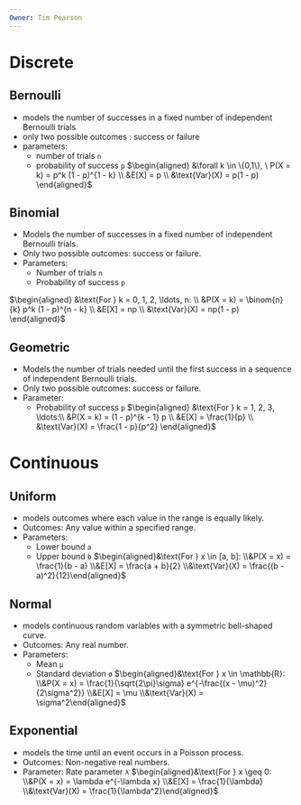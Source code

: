```yaml
---
Owner: Tim Pearson
---
```

# Discrete
## Bernoulli
- models the number of successes in a fixed number of independent Bernoulli trials
- only two possible outcomes : success or failure
- parameters:
    - number of trials `n`
    - probability of success `p`
$\begin{aligned}  
&\forall k \in \{0,1\}, \ P(X = k) = p^k (1 - p)^{1 - k} \\  
&E[X] = p \\  
&\text{Var}(X) = p(1 - p)  
\end{aligned}$
## **Binomial**
- Models the number of successes in a fixed number of independent Bernoulli trials.
- Only two possible outcomes: success or failure.
- Parameters:
    - Number of trials `n`
    - Probability of success `p`
  
$\begin{aligned}  
&\text{For } k = 0, 1, 2, \ldots, n: \\  
&P(X = k) = \binom{n}{k} p^k (1 - p)^{n - k} \\  
&E[X] = np  
\\  
&\text{Var}(X) = np(1 - p)  
\end{aligned}$
  
## Geometric
- Models the number of trials needed until the first success in a sequence of independent Bernoulli trials.
- Only two possible outcomes: success or failure.
- Parameter:
    - Probability of success `p`
$\begin{aligned}  
&\text{For } k = 1, 2, 3, \ldots:\\  
&P(X = k) = (1 - p)^{k - 1} p \\  
&E[X] = \frac{1}{p} \\  
&\text{Var}(X) = \frac{1 - p}{p^2}  
\end{aligned}$
# Continuous
## Uniform
- models outcomes where each value in the range is equally likely.
- Outcomes: Any value within a specified range.
- Parameters:
    - Lower bound `a`
    - Upper bound `b`
$\begin{aligned}&\text{For } x \in [a, b]: \\&P(X = x) = \frac{1}{b - a} \\&E[X] = \frac{a + b}{2} \\&\text{Var}(X) = \frac{(b - a)^2}{12}\end{aligned}$
## Normal
- models continuous random variables with a symmetric bell-shaped curve.
- Outcomes: Any real number.
- Parameters:
    - Mean `μ`
    - Standard deviation `σ`
$\begin{aligned}&\text{For } x \in \mathbb{R}: \\&P(X = x) = \frac{1}{\sqrt{2\pi}\sigma} e^{-\frac{(x - \mu)^2}{2\sigma^2}} \\&E[X] = \mu \\&\text{Var}(X) = \sigma^2\end{aligned}$
## Exponential
- models the time until an event occurs in a Poisson process.
- Outcomes: Non-negative real numbers.
- Parameter: Rate parameter `λ`
$\begin{aligned}&\text{For } x \geq 0: \\&P(X = x) = \lambda e^{-\lambda x} \\&E[X] = \frac{1}{\lambda} \\&\text{Var}(X) = \frac{1}{\lambda^2}\end{aligned}$